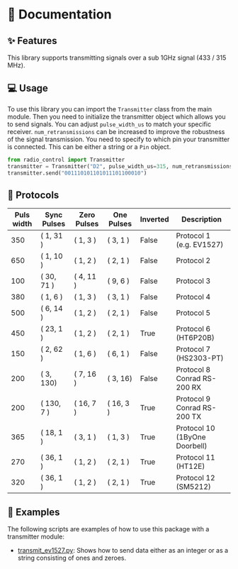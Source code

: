 # 📖 Documentation

## ✨ Features

This library supports transmitting signals over a sub 1GHz signal (433 / 315 MHz).

## 💻 Usage

To use this library you can import the `Transmitter` class from the main module.
Then you need to initialize the transmitter object which allows you to send signals.
You can adjust `pulse_width_us` to match your specific receiver. `num_retransmissions` can be increased to improve the robustness of the signal transmission. You need to specify to which pin your transmitter is connected. This can be either a string or a `Pin` object.

```py
from radio_control import Transmitter
transmitter = Transmitter("D2", pulse_width_us=315, num_retransmissions=5)
transmitter.send("001110101101011101100010")
```

## 📡 Protocols

| Puls width | Sync Pulses | Zero Pulses | One Pulses | Inverted | Description                  |
|------------|-------------|-------------|------------|----------|----------------------------- |
| 350        | (  1, 31 )  | (  1,  3 )  | (  3,  1 ) | False    | Protocol 1 (e.g. EV1527)     |
| 650        | (  1, 10 )  | (  1,  2 )  | (  2,  1 ) | False    | Protocol 2                   |
| 100        | ( 30, 71 )  | (  4, 11 )  | (  9,  6 ) | False    | Protocol 3                   |
| 380        | (  1,  6 )  | (  1,  3 )  | (  3,  1 ) | False    | Protocol 4                   |
| 500        | (  6, 14 )  | (  1,  2 )  | (  2,  1 ) | False    | Protocol 5                   |
| 450        | ( 23,  1 )  | (  1,  2 )  | (  2,  1 ) | True     | Protocol 6 (HT6P20B)         |
| 150        | (  2, 62 )  | (  1,  6 )  | (  6,  1 ) | False    | Protocol 7 (HS2303-PT)       |
| 200        | (  3, 130)  | (  7, 16 )  | (  3,  16) | False    | Protocol 8 Conrad RS-200 RX  |
| 200        | ( 130, 7 )  | (  16, 7 )  | ( 16,  3 ) | True     | Protocol 9 Conrad RS-200 TX  |
| 365        | ( 18,  1 )  | (  3,  1 )  | (  1,  3 ) | True     | Protocol 10 (1ByOne Doorbell)|
| 270        | ( 36,  1 )  | (  1,  2 )  | (  2,  1 ) | True     | Protocol 11 (HT12E)          |
| 320        | ( 36,  1 )  | (  1,  2 )  | (  2,  1 ) | True     | Protocol 12 (SM5212)         |

## 👀 Examples

The following scripts are examples of how to use this package with a transmitter module:

- [transmit_ev1527.py](../examples/transmit_ev1527.py): Shows how to send data either as an integer or as a string consisting of ones and zeroes.
